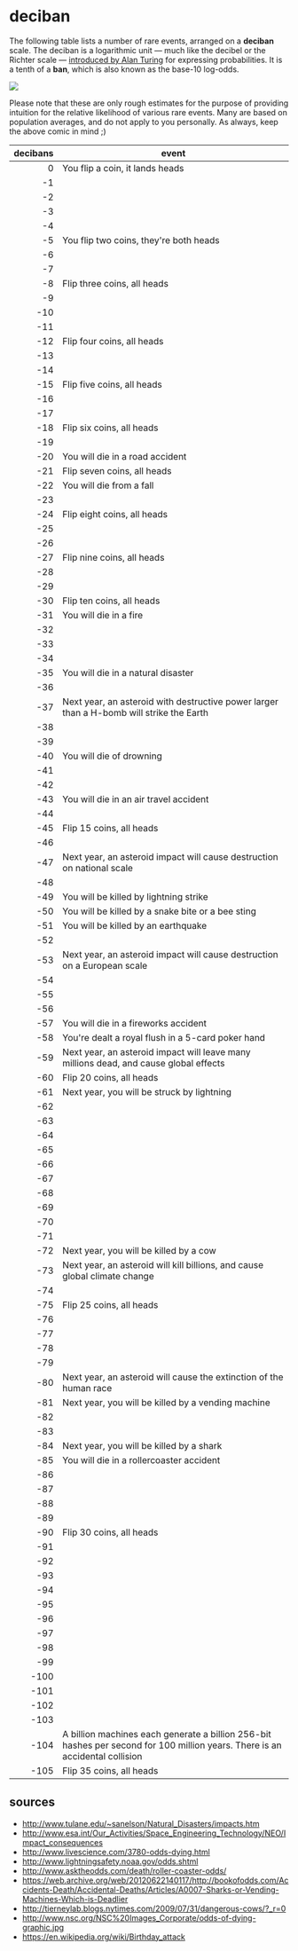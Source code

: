 # deciban

The following table lists a number of rare events, arranged on a **deciban** scale. The deciban is a logarithmic unit &mdash; much like the decibel or the Richter scale &mdash; [introduced by Alan Turing](http://arxiv.org/abs/1505.04714) for expressing probabilities. It is a tenth of a **ban**, which is also known as the base-10 log-odds.

[![](https://imgs.xkcd.com/comics/conditional_risk.png)](https://xkcd.com/795/)

Please note that these are only rough estimates for the purpose of providing intuition for the relative likelihood of various rare events. Many are based on population averages, and do not apply to you personally. As always, keep the above comic in mind ;)

| decibans | event |
| --------:| ----- |
|	0	|	You flip a coin, it lands heads	|
|	-1	|		|
|	-2	|		|
|	-3	|		|
|	-4	|		|
|	-5	|	You flip two coins, they're both heads	|
|	-6	|		|
|	-7	|		|
|	-8	|	Flip three coins, all heads	|
|	-9	|		|
|	-10	|		|
|	-11	|		|
|	-12	|	Flip four coins, all heads	|
|	-13	|		|
|	-14	|		|
|	-15	|	Flip five coins, all heads	|
|	-16	|		|
|	-17	|		|
|	-18	|	Flip six coins, all heads	|
|	-19	|		|
|	-20	|	You will die in a road accident	|
|	-21	|	Flip seven coins, all heads	|
|	-22	|	You will die from a fall	|
|	-23	|		|
|	-24	|	Flip eight coins, all heads	|
|	-25	|		|
|	-26	|		|
|	-27	|	Flip nine coins, all heads	|
|	-28	|		|
|	-29	|		|
|	-30	|	Flip ten coins, all heads	|
|	-31	|	You will die in a fire	|
|	-32	|		|
|	-33	|		|
|	-34	|		|
|	-35	|	You will die in a natural disaster	|
|	-36	|		|
|	-37	|	Next year, an asteroid with destructive power larger than a H-bomb will strike the Earth	|
|	-38	|		|
|	-39	|		|
|	-40	|	You will die of drowning	|
|	-41	|		|
|	-42	|		|
|	-43	|	You will die in an air travel accident	|
|	-44	|		|
|	-45	|	Flip 15 coins, all heads	|
|	-46	|		|
|	-47	|	Next year, an asteroid impact will cause destruction on national scale	|
|	-48	|		|
|	-49	|	You will be killed by lightning strike	|
|	-50	|	You will be killed by a snake bite or a bee sting	|
|	-51	|	You will be killed by an earthquake	|
|	-52	|		|
|	-53	|	Next year, an asteroid impact will cause destruction on a European scale	|
|	-54	|		|
|	-55	|		|
|	-56	|		|
|	-57	|	You will die in a fireworks accident	|
|	-58	|	You're dealt a royal flush in a 5-card poker hand	|
|	-59	|	Next year, an asteroid impact will leave many millions dead, and cause global effects	|
|	-60	|	Flip 20 coins, all heads	|
|	-61	|	Next year, you will be struck by lightning	|
|	-62	|		|
|	-63	|		|
|	-64	|		|
|	-65	|		|
|	-66	|		|
|	-67	|		|
|	-68	|		|
|	-69	|		|
|	-70	|		|
|	-71	|		|
|	-72	|	Next year, you will be killed by a cow	|
|	-73	|	Next year, an asteroid will kill billions, and cause global climate change	|
|	-74	|		|
|	-75	|	Flip 25 coins, all heads	|
|	-76	|		|
|	-77	|		|
|	-78	|		|
|	-79	|		|
|	-80	|	Next year, an asteroid will cause the extinction of the human race	|
|	-81	|	Next year, you will be killed by a vending machine	|
|	-82	|		|
|	-83	|		|
|	-84	|	Next year, you will be killed by a shark	|
|	-85	|	You will die in a rollercoaster accident	|
|	-86	|		|
|	-87	|		|
|	-88	|		|
|	-89	|		|
|	-90	|	Flip 30 coins, all heads	|
|	-91	|		|
|	-92	|		|
|	-93	|		|
|	-94	|		|
|	-95	|		|
|	-96	|		|
|	-97	|		|
|	-98	|		|
|	-99	|		|
|	-100	|		|
|	-101	|		|
|	-102	|		|
|	-103	|		|
|	-104	|	A billion machines each generate a billion 256-bit hashes per second for 100 million years. There is an accidental collision	|
|	-105	|	Flip 35 coins, all heads	|

## sources
- http://www.tulane.edu/~sanelson/Natural_Disasters/impacts.htm
- http://www.esa.int/Our_Activities/Space_Engineering_Technology/NEO/Impact_consequences
- http://www.livescience.com/3780-odds-dying.html
- http://www.lightningsafety.noaa.gov/odds.shtml
- http://www.asktheodds.com/death/roller-coaster-odds/
- https://web.archive.org/web/20120622140117/http://bookofodds.com/Accidents-Death/Accidental-Deaths/Articles/A0007-Sharks-or-Vending-Machines-Which-is-Deadlier
- http://tierneylab.blogs.nytimes.com/2009/07/31/dangerous-cows/?_r=0
- http://www.nsc.org/NSC%20Images_Corporate/odds-of-dying-graphic.jpg
- https://en.wikipedia.org/wiki/Birthday_attack
